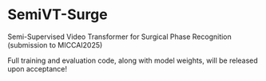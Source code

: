 # SemiVT-Surge
Semi-Supervised Video Transformer for Surgical Phase Recognition (submission to MICCAI2025)

Full training and evaluation code, along with model weights, will be released upon acceptance!
